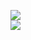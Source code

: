 [![](https://img.shields.io/badge/Made%20With-Github%20Spray-lightgrey.svg?style=for-the-badge&logo=github)](https://github.com/Annihil/github-spray#14073)  
[![](https://i.imgur.com/2DrTn0Z.gif)](https://github.com/Annihil/github-spray)